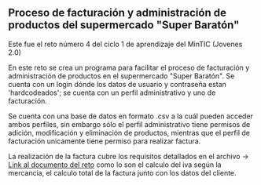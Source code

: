 ## Proceso de facturación y administración de productos del supermercado "Super Baratón"

Este fue el reto número 4 del ciclo 1 de aprendizaje del MinTIC (Jovenes 2.0) 

En este reto se crea un programa para facilitar el proceso de facturación y administración de productos en el supermercado "Super Baratón". Se cuenta con un login dónde los datos de usuario y contraseña estan 'hardcodeados'; se cuenta con un perfil administrativo y uno de facturación. 

Se cuenta con una base de datos en formato .csv a la cuál pueden acceder ambos perfiles, sin embargo sólo el perfil administrativo tiene permisos de adición, modificación y eliminación de productos, mientras que el perfil de facturación unicamente tiene permiso para realizar factura.

La realización de la factura cubre los requisitos detallados en el archivo → [Link al documento del reto](https://bit.ly/3soR9ZX) como lo son el calculo del iva según la mercancia, el calculo total de la factura junto con los datos del cliente.
